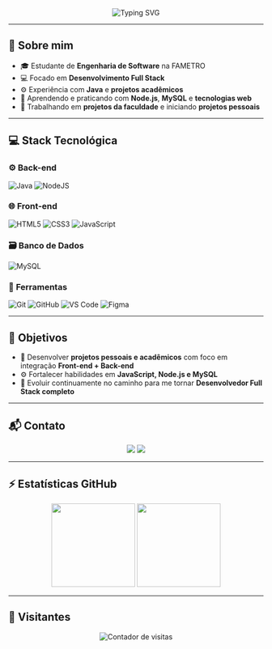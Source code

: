 <!-- README de Wissam Saleh - Dark Tech Edition -->

<div align="center">

  <img src="https://readme-typing-svg.demolab.com?font=JetBrains+Mono&weight=600&size=26&pause=1000&color=00BFFF&center=true&vCenter=true&width=650&lines=Wissam+Saleh;Full+Stack+Developer+in+Progress;Engenharia+de+Software+-+FAMETRO;Building+Projects+%7C+Learning+Every+Day+%7C+Leveling+Up" alt="Typing SVG" />

</div>


---

## 🧠 Sobre mim
- 🎓 Estudante de **Engenharia de Software** na FAMETRO  
- 💻 Focado em **Desenvolvimento Full Stack**  
- ⚙️ Experiência com **Java** e **projetos acadêmicos**  
- 🚀 Aprendendo e praticando com **Node.js**, **MySQL** e **tecnologias web**  
- 🧩 Trabalhando em **projetos da faculdade** e iniciando **projetos pessoais**

---

## 💻 Stack Tecnológica

### ⚙️ **Back-end**
![Java](https://img.shields.io/badge/Java-%23ED8B00.svg?style=for-the-badge&logo=openjdk&logoColor=white)
![NodeJS](https://img.shields.io/badge/Node.js-43853D?style=for-the-badge&logo=node.js&logoColor=white)

### 🌐 **Front-end**
![HTML5](https://img.shields.io/badge/HTML5-%23E34F26.svg?style=for-the-badge&logo=html5&logoColor=white)
![CSS3](https://img.shields.io/badge/CSS3-%231572B6.svg?style=for-the-badge&logo=css3&logoColor=white)
![JavaScript](https://img.shields.io/badge/JavaScript-%23F7DF1E.svg?style=for-the-badge&logo=javascript&logoColor=black)

### 🗃️ **Banco de Dados**
![MySQL](https://img.shields.io/badge/MySQL-%2300f.svg?style=for-the-badge&logo=mysql&logoColor=white)

### 🧰 **Ferramentas**
![Git](https://img.shields.io/badge/Git-%23F05033.svg?style=for-the-badge&logo=git&logoColor=white)
![GitHub](https://img.shields.io/badge/GitHub-%23121011.svg?style=for-the-badge&logo=github&logoColor=white)
![VS Code](https://img.shields.io/badge/VS%20Code-0078D4.svg?style=for-the-badge&logo=visual-studio-code&logoColor=white)
![Figma](https://img.shields.io/badge/Figma-%23F24E1E.svg?style=for-the-badge&logo=figma&logoColor=white)

---

## 🎯 Objetivos
- 🔭 Desenvolver **projetos pessoais e acadêmicos** com foco em integração **Front-end + Back-end**  
- ⚙️ Fortalecer habilidades em **JavaScript, Node.js e MySQL**  
- 🧠 Evoluir continuamente no caminho para me tornar **Desenvolvedor Full Stack completo**

---

## 📬 Contato
<p align="center">
  <a href="mailto:wissamgamer12@gmail.com"><img src="https://img.shields.io/badge/Gmail-333333?style=for-the-badge&logo=gmail&logoColor=white"></a>
  <a href="https://www.linkedin.com/in/wissam-saleh"><img src="https://img.shields.io/badge/LinkedIn-0A66C2?style=for-the-badge&logo=linkedin&logoColor=white"></a>
</p>

---

## ⚡ Estatísticas GitHub
<p align="center">
  <img src="https://github-readme-stats.vercel.app/api?username=WissamSaleh&show_icons=true&theme=tokyonight&hide_border=false&count_private=true" height="165">
  <img src="https://github-readme-stats.vercel.app/api/top-langs/?username=WissamSaleh&layout=compact&theme=tokyonight&hide_border=false" height="165">
</p>

---

## 🧮 Visitantes
<p align="center">
  <img src="https://visitcount.itsvg.in/api?id=WissamSaleh&icon=2&color=0&style=plastic" alt="Contador de visitas" />
</p>
